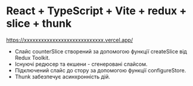 # React + TypeScript + Vite + redux + slice + thunk
https://xxxxxxxxxxxxxxxxxxxxxxxxxxxx.vercel.app/

- Слайс counterSlice створений за допомогою функції createSlice від Redux Toolkit.
- Існуючі редюсер та екшени - сгенеровані слайсом.
- Підключений слайс до стору за допомогою функції configureStore.
- Thunk забезпечує асинхронність дій.

